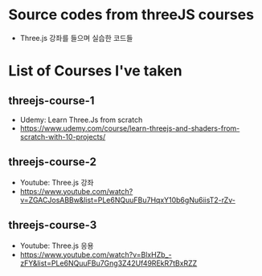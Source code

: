 # Source codes from threeJS courses

- Three.js 강좌를 들으며 실습한 코드들

# List of Courses I've taken

## threejs-course-1

- Udemy: Learn Three.Js from scratch
- https://www.udemy.com/course/learn-threejs-and-shaders-from-scratch-with-10-projects/

## threejs-course-2

- Youtube: Three.js 강좌
- https://www.youtube.com/watch?v=ZGACJosABBw&list=PLe6NQuuFBu7HqxY10b6gNu6iisT2-rZv-

## threejs-course-3

- Youtube: Three.js 응용
- https://www.youtube.com/watch?v=BlxHZb_-zFY&list=PLe6NQuuFBu7Gng3Z42Uf49REkR7tBxRZZ
